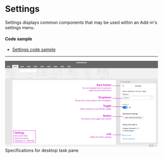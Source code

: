 # Settings

Settings displays common components that may be used within an Add-in's settings menu.

#### Code sample
* [Settings code sample](https://github.com/OfficeDev/Office-Add-in-UX-Design-Patterns-Code/tree/master/templates/settings)

***

![Settings - Specifications for desktop task pane](../assets/images/settings_taskPaneCallouts.png)
Specifications for desktop task pane 






